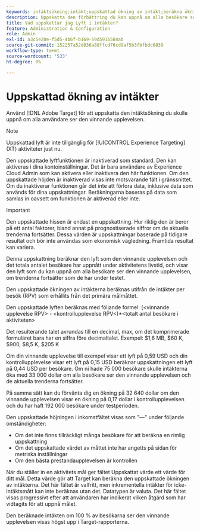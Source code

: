 ```yaml
---
keywords: intäktsökning;intäkt;uppskattad ökning av intäkt;beräkna ökning;uppskattat värde
description: Uppskatta den förbättring du kan uppnå om alla besökare ser den vinnande upplevelsen, om trenderna fortsätter som de har under testet.
title: Vad uppskattar jag Lyft i intäkter?
feature: Administration & Configuration
role: Admin
exl-id: a3c5e20e-f5d5-4b6f-b169-59d5916584ab
source-git-commit: 152257a52d836a88ffcd76cd9af5b3fbfbdc0839
workflow-type: tm+mt
source-wordcount: '533'
ht-degree: 0%

---
```


# Uppskattad ökning av intäkter

Använd [!DNL Adobe Target] för att uppskatta den intäktsökning du skulle uppnå om alla användare ser den vinnande upplevelsen.

>[!NOTE]
>
>Uppskattad lyft är inte tillgänglig för [!UICONTROL Experience Targeting] (XT) aktiviteter just nu.

Den uppskattade lyftfunktionen är inaktiverad som standard. Den kan aktiveras i dina kontoinställningar. Det är bara användare av Experience Cloud Admin som kan aktivera eller inaktivera den här funktionen. Om den uppskattade höjden är inaktiverad visas inte motsvarande fält i gränssnittet. Om du inaktiverar funktionen går det inte att förlora data, inklusive data som används för dina uppskattningar. Beräkningarna baseras på data som samlas in oavsett om funktionen är aktiverad eller inte.

>[!IMPORTANT]
>
>Den uppskattade hissen är endast en uppskattning. Hur riktig den är beror på ett antal faktorer, bland annat på prognostiserade siffror om de aktuella trenderna fortsätter. Dessa värden är uppskattningar baserade på tidigare resultat och bör inte användas som ekonomisk vägledning. Framtida resultat kan variera.

Denna uppskattning beräknar den lyft som den vinnande upplevelsen och det totala antalet besökare har uppnått under aktivitetens livstid, och visar den lyft som du kan uppnå om alla besökare ser den vinnande upplevelsen, om trenderna fortsätter som de har under testet.

Den uppskattade ökningen av intäkterna beräknas utifrån de intäkter per besök (RPV) som erhållits från det primära målmåttet.

Den uppskattade lyften beräknas med följande formel: (&lt;vinnande upplevelse RPV> - &lt;kontrollupplevelse RPV&lt;)&#42;&lt;totalt antal besökare i aktiviteten>

Det resulterande talet avrundas till en decimal, max, om det komprimerade formuläret bara har en siffra före decimaltalet. Exempel: $1,6 MB, $60 K, $900, $8,5 K, $205 K

Om din vinnande upplevelse till exempel visar ett lyft på 0,59 USD och din kontrollupplevelse visar ett lyft på 0,15 USD beräknar uppskattningen ett lyft på 0,44 USD per besökare. Om ni hade 75 000 besökare skulle intäkterna öka med 33 000 dollar om alla besökare ser den vinnande upplevelsen och de aktuella trenderna fortsätter.

På samma sätt kan du förvänta dig en ökning på 32 640 dollar om den vinnande upplevelsen visar en ökning på 0,17 dollar i kontrollupplevelsen och du har haft 192 000 besökare under testperioden.

Den uppskattade höjningen i inkomstfältet visas som &quot;—&quot; under följande omständigheter:

* Om det inte finns tillräckligt många besökare för att beräkna en rimlig uppskattning
* Om det uppskattade värdet av måttet inte har angetts på sidan för metriska inställningar
* Om den bästa prestandaupplevelsen är kontrollen

När du ställer in en aktivitets mål ger fältet Uppskattat värde ett värde för ditt mål. Detta värde gör att Target kan beräkna den uppskattade ökningen av intäkterna. Det här fältet är valfritt, men inkrementella intäkter för icke-intäktsmått kan inte beräknas utan det. Datatypen är valuta. Det här fältet visas progressivt efter att användaren har indikerat vilken åtgärd som har vidtagits för att uppnå målet.

Den beräknade intäkten om 100 % av besökarna ser den vinnande upplevelsen visas högst upp i Target-rapporterna.
